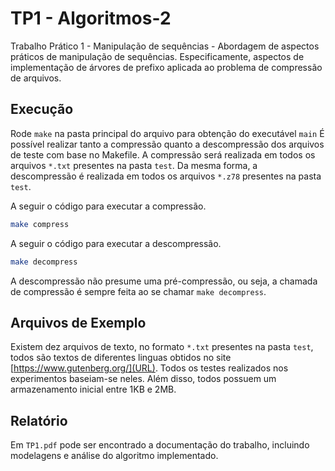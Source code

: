 # TP1 - Algoritmos-2
Trabalho Prático 1 - Manipulação de sequências - Abordagem de aspectos práticos de manipulação de sequências. Especificamente, aspectos de implementação de árvores de prefixo aplicada ao problema de compressão de arquivos.

## Execução
Rode `make` na pasta principal do arquivo para obtenção do executável `main`
É possível realizar tanto a compressão quanto a descompressão dos arquivos de teste com base no Makefile. 
A compressão será realizada em todos os arquivos `*.txt` presentes na pasta `test`.
Da mesma forma, a descompressão é realizada em todos os arquivos `*.z78` presentes na pasta `test`.

A seguir o código para executar a compressão.
```sh
make compress
``` 
A seguir o código para executar a descompressão.
```sh
make decompress
```
A descompressão não presume uma pré-compressão, ou seja, a chamada de compressão é sempre feita ao se chamar `make decompress`. 
## Arquivos de Exemplo
Existem dez arquivos de texto, no formato `*.txt` presentes na pasta `test`, todos são textos de diferentes linguas obtidos no site [https://www.gutenberg.org/](URL). Todos os testes realizados nos experimentos baseiam-se neles. Além disso, todos possuem um armazenamento inicial entre 1KB e 2MB.
## Relatório
Em `TP1.pdf` pode ser encontrado a documentação do trabalho, incluindo modelagens e análise do algoritmo implementado.

